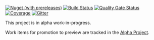 [![Nuget (with prereleases)](https://img.shields.io/nuget/vpre/Outcompute.Outkeep.Core)](https://www.nuget.org/packages?q=Outcompute.Outkeep)
[![Build Status](https://dev.azure.com/outcompute/Outkeep/_apis/build/status/outcomputelabs.outkeep?branchName=master)](https://dev.azure.com/outcompute/Outkeep/_build/latest?definitionId=2&branchName=master)
[![Quality Gate Status](https://sonarcloud.io/api/project_badges/measure?project=outkeep&metric=alert_status)](https://sonarcloud.io/dashboard?id=outkeep)
[![Coverage](https://sonarcloud.io/api/project_badges/measure?project=outkeep&metric=coverage)](https://sonarcloud.io/dashboard?id=outkeep)
[![Gitter](https://badges.gitter.im/outcompute-labs/outkeep.svg)](https://gitter.im/outcompute-labs/outkeep?utm_source=badge&utm_medium=badge&utm_campaign=pr-badge)

This project is in alpha work-in-progress.

Work items for promotion to preview are tracked in the [Alpha Project](https://github.com/outcomputelabs/outkeep/projects/1).
